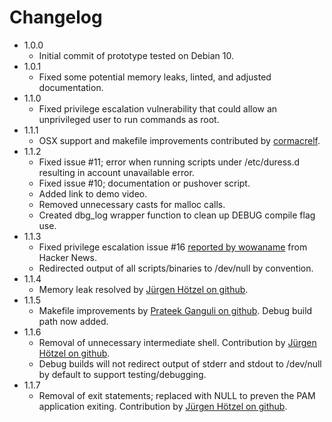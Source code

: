 # Changelog
 - 1.0.0
   - Initial commit of prototype tested on Debian 10.
 - 1.0.1
   - Fixed some potential memory leaks, linted, and adjusted documentation.
 - 1.1.0
   - Fixed privilege escalation vulnerability that could allow an unprivileged user to run commands as root.
 - 1.1.1
   - OSX support and makefile improvements contributed by [cormacrelf](https://github.com/cormacrelf).
 - 1.1.2
   - Fixed issue #11; error when running scripts under /etc/duress.d resulting in account unavailable error.
   - Fixed issue #10; documentation or pushover script.
   - Added link to demo video.
   - Removed unnecessary casts for malloc calls.
   - Created dbg_log wrapper function to clean up DEBUG compile flag use.
 - 1.1.3
   - Fixed privilege escalation issue #16 [reported by wowaname](https://news.ycombinator.com/item?id=28276200) from Hacker News.
   - Redirected output of all scripts/binaries to /dev/null by convention.
 - 1.1.4
   - Memory leak resolved by [Jürgen Hötzel on github](https://github.com/juergenhoetzel).
 - 1.1.5
   - Makefile improvements by [Prateek Ganguli on github](https://github.com/pganguli). Debug build path now added.
 - 1.1.6
   - Removal of unnecessary intermediate shell. Contribution by [Jürgen Hötzel on github](https://github.com/juergenhoetzel).
   - Debug builds will not redirect output of stderr and stdout to /dev/null by default to support testing/debugging.
 - 1.1.7
   - Removal of exit statements; replaced with NULL to preven the PAM application exiting. Contribution by [Jürgen Hötzel on github](https://github.com/juergenhoetzel).
